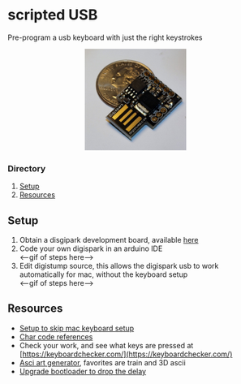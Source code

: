 # scripted USB
Pre-program a usb keyboard with just the right keystrokes

<p align="center">
  <img height="200px" src="img/digispark.jpeg">
</p>

### Directory    
1. [Setup](#setup)
2. [Resources](#resources)

## Setup
1. Obtain a disgipark development board, available [here](https://www.ebay.com/sch/i.html?_nkw=digispark)
2. Code your own digispark in an arduino IDE 
<br><--gif of steps here-->
4. Edit digistump source, this allows the digispark usb to work automatically for mac, without the keyboard setup
<br><--gif of steps here-->

## Resources
- [Setup to skip mac keyboard setup](https://null-byte.wonderhowto.com/how-to/hack-macos-with-digispark-ducky-script-payloads-0198555/)
- [Char code references](https://github.com/digistump/DigistumpArduino/blob/master/digistump-avr/libraries/DigisparkKeyboard/DigiKeyboard.h)
- Check your work, and see what keys are pressed at [https://keyboardchecker.com/](https://keyboardchecker.com/)
- [Asci art generator](https://patorjk.com/software/taag/#p=display&h=0&v=0&f=3D-ASCII&t=Hello), favorites are train and 3D ascii
- [Upgrade bootloader to drop the delay](http://digistump.com/board/index.php/topic,320.msg1711.html#msg1711)

